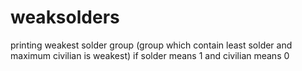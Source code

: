 # weaksolders
printing weakest solder group (group which contain least solder and maximum civilian is weakest)  if solder means 1 and civilian means 0
